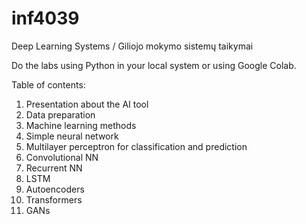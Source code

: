 # inf4039
Deep Learning Systems / Giliojo mokymo sistemų taikymai

Do the labs using Python in your local system or using Google Colab.

Table of contents:

1. Presentation about the AI tool
2. Data preparation
3. Machine learning methods
4. Simple neural network
5. Multilayer perceptron for classification and prediction
6. Convolutional NN
7. Recurrent NN
8. LSTM
9. Autoencoders
10. Transformers
11. GANs